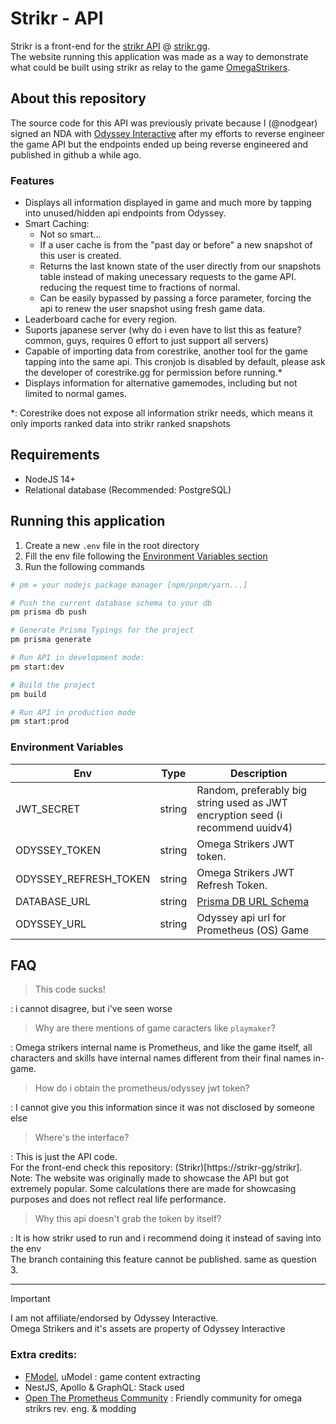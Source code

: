 # Strikr - API
Strikr is a front-end for the [strikr API](https://strikr-gg/strikr) @ [strikr.gg](https://strikr.gg).<br />
The website running this application was made as a way to demonstrate what could be built using strikr as relay to the game [OmegaStrikers](https://store.steampowered.com/app/1869590/Omega_Strikers/).
<br />

## About this repository
The source code for this API was previously private because I (@nodgear) signed an NDA with [Odyssey Interactive](https://www.odysseyinteractive.gg/) after my efforts to reverse engineer the game API but the endpoints ended up being reverse engineered and published in github a while ago.
<br />

### Features
- Displays all information displayed in game and much more by tapping into unused/hidden api endpoints from Odyssey.
- Smart Caching:
  - Not so smart...
  - If a user cache is from the "past day or before" a new snapshot of this user is created.
  - Returns the last known state of the user directly from our snapshots table instead of making unecessary requests to the game API. reducing the request time to fractions of normal.
  - Can be easily bypassed by passing a force parameter, forcing the api to renew the user snapshot using fresh game data.
- Leaderboard cache for every region. 
- Suports japanese server (why do i even have to list this as feature? common, guys, requires 0 effort to just support all servers)
- Capable of importing data from corestrike, another tool for the game tapping into the same api. This cronjob is disabled by default, please ask the developer of corestrike.gg for permission before running.*
- Displays information for alternative gamemodes, including but not limited to normal games.

*: Corestrike does not expose all information strikr needs, which means it only imports ranked data into strikr ranked snapshots

## Requirements
- NodeJS 14+
- Relational database (Recommended: PostgreSQL)

## Running this application
1. Create a new `.env` file in the root directory
2. Fill the env file following the [Environment Variables section](https://github.com/Strikr-gg/strikr-api#environment-variables)
3. Run the following commands
```bash
# pm = your nodejs package manager [npm/pnpm/yarn...]

# Push the current database schema to your db
pm prisma db push

# Generate Prisma Typings for the project
pm prisma generate

# Run API in development mode:
pm start:dev

# Build the project
pm build

# Run API in production mode
pm start:prod
```

### Environment Variables
| Env                   | Type   | Description                             |
|-----------------------|--------|-----------------------------------------|
| JWT_SECRET            | string | Random, preferably big string used as JWT encryption seed (i recommend uuidv4) |
| ODYSSEY_TOKEN         | string | Omega Strikers JWT token.               |
| ODYSSEY_REFRESH_TOKEN | string | Omega Strikers JWT Refresh Token.       |
| DATABASE_URL          | string | [Prisma DB URL Schema](https://www.prisma.io/docs/orm/overview/databases/postgresql) |
| ODYSSEY_URL           | string | Odyssey api url for Prometheus (OS) Game |

## FAQ
> This code sucks!

: i cannot disagree, but i've seen worse

> Why are there mentions of game caracters like `playmaker`?

: Omega strikers internal name is Prometheus, and like the game itself, all characters and skills have internal names different from their final names in-game.

> How do i obtain the prometheus/odyssey jwt token?

: I cannot give you this information since it was not disclosed by someone else

> Where's the interface?

: This is just the API code.<br /> For the front-end check this repository: (Strikr)[https://strikr-gg/strikr].<br />Note: The website was originally made to showcase the API but got extremely popular. Some calculations there are made for showcasing purposes and does not reflect real life performance.

> Why this api doesn't grab the token by itself?

: It is how strikr used to run and i recommend doing it instead of saving into the env<br />The branch containing this feature cannot be published. same as question 3.

<hr />

> [!IMPORTANT]  
> I am not affiliate/endorsed by Odyssey Interactive.<br />
> Omega Strikers and it's assets are property of Odyssey Interactive<br />

### Extra credits:
- [FModel](https://fmodel.app/), uModel : game content extracting
- NestJS, Apollo & GraphQL: Stack used
- [Open The Prometheus Community](https://discord.gg/f79GkCDAxy) : Friendly community for omega strikrs rev. eng. & modding
